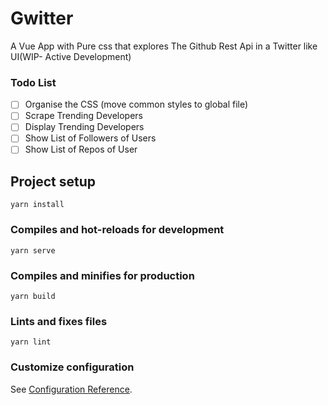 # Gwitter

A Vue App with Pure css that explores The Github Rest Api in a Twitter like UI(WIP- Active Development)

### Todo List
- [ ] Organise the CSS (move common styles to global file)
- [ ] Scrape Trending Developers 
- [ ] Display Trending Developers
- [ ] Show List of Followers of Users
- [ ] Show List of Repos of User
## Project setup

```
yarn install
```

### Compiles and hot-reloads for development

```
yarn serve
```

### Compiles and minifies for production

```
yarn build
```

### Lints and fixes files

```
yarn lint
```

### Customize configuration

See [Configuration Reference](https://cli.vuejs.org/config/).
